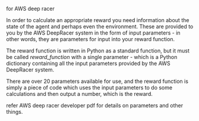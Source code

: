 
for AWS deep racer
  
In order to calculate an appropriate reward you need information about the state of the agent and perhaps even the environment. These are provided to you by the AWS DeepRacer system in the form of input parameters - in other words, they are parameters for input into your reward function.

The reward function is written in Python as a standard function, but it must be called _reward_function_ with a single parameter - which is a Python dictionary containing all the input parameters provided by the AWS DeepRacer system.

There are over 20 parameters available for use, and the reward function is simply a piece of code which uses the input parameters to do some calculations and then output a number, which is the reward.

refer AWS deep racer developer pdf for details on parameters and other things.